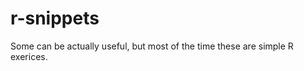 r-snippets
==========

Some can be actually useful, but most of the time these are simple R exerices.
